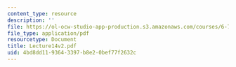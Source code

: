 ```yaml
---
content_type: resource
description: ''
file: https://ol-ocw-studio-app-production.s3.amazonaws.com/courses/6-772-compound-semiconductor-devices-spring-2003/4bd8dd1193643397b8e20bef77f2632c_Lecture14v2.pdf
file_type: application/pdf
resourcetype: Document
title: Lecture14v2.pdf
uid: 4bd8dd11-9364-3397-b8e2-0bef77f2632c
---
```

